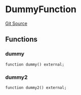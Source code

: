# DummyFunction
[Git Source](https://github.com/metacontract/mc/blob/20ed737f21a46d89afffe1322a75b1ecfcacff9a/src/devkit/Flattened.sol)


## Functions
### dummy


```solidity
function dummy() external;
```

### dummy2


```solidity
function dummy2() external;
```

